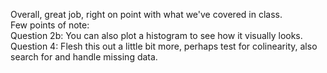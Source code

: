 Overall, great job, right on point with what we've covered in class. <br>
Few points of note:<br>
Question 2b: You can also plot a histogram to see how it visually looks. <br>
Question 4: Flesh this out a little bit more, perhaps test for colinearity, also search for and handle missing data.